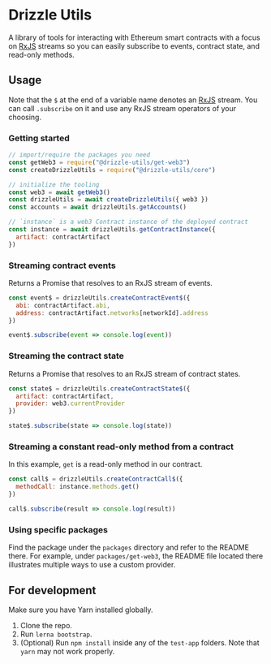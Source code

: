 # Drizzle Utils

A library of tools for interacting with Ethereum smart contracts with a focus on [RxJS](https://github.com/ReactiveX/rxjs) streams so you can easily subscribe to events, contract state, and read-only methods.

## Usage

Note that the `$` at the end of a variable name denotes an [RxJS](https://github.com/ReactiveX/rxjs) stream. You can call `.subscribe` on it and use any RxJS stream operators of your choosing.

### Getting started

```js
// import/require the packages you need
const getWeb3 = require("@drizzle-utils/get-web3")
const createDrizzleUtils = require("@drizzle-utils/core")

// initialize the tooling
const web3 = await getWeb3()
const drizzleUtils = await createDrizzleUtils({ web3 })
const accounts = await drizzleUtils.getAccounts()

// `instance` is a web3 Contract instance of the deployed contract
const instance = await drizzleUtils.getContractInstance({
  artifact: contractArtifact
})
```

### Streaming contract events

Returns a Promise that resolves to an RxJS stream of events.

```js
const event$ = drizzleUtils.createContractEvent$({
  abi: contractArtifact.abi,
  address: contractArtifact.networks[networkId].address
})

event$.subscribe(event => console.log(event))
```

### Streaming the contract state

Returns a Promise that resolves to an RxJS stream of contract states.

```js
const state$ = drizzleUtils.createContractState$({
  artifact: contractArtifact,
  provider: web3.currentProvider
})

state$.subscribe(state => console.log(state))
```

### Streaming a constant read-only method from a contract

In this example, `get` is a read-only method in our contract.

```js
const call$ = drizzleUtils.createContractCall$({
  methodCall: instance.methods.get()
})

call$.subscribe(result => console.log(result))
```

### Using specific packages

Find the package under the `packages` directory and refer to the README there. For example, under `packages/get-web3`, the README file located there illustrates multiple ways to use a custom provider.

## For development

Make sure you have Yarn installed globally.

1. Clone the repo.
2. Run `lerna bootstrap`.
3. (Optional) Run `npm install` inside any of the `test-app` folders. Note that `yarn` may not work properly.
